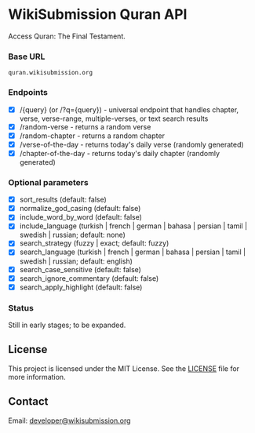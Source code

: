 # WikiSubmission Quran API

Access Quran: The Final Testament.

### Base URL

```
quran.wikisubmission.org
```

### Endpoints

- [x] /{query} (or /?q={query}) - universal endpoint that handles chapter, verse, verse-range, multiple-verses, or text search results
- [x] /random-verse - returns a random verse
- [x] /random-chapter - returns a random chapter
- [x] /verse-of-the-day - returns today's daily verse (randomly generated)
- [x] /chapter-of-the-day - returns today's daily chapter (randomly generated)

### Optional parameters

- [x] sort_results (default: false)
- [x] normalize_god_casing (default: false)
- [x] include_word_by_word (default: false)
- [x] include_language (turkish | french | german | bahasa | persian | tamil | swedish | russian; default: none)
- [x] search_strategy (fuzzy | exact; default: fuzzy)
- [x] search_language (turkish | french | german | bahasa | persian | tamil | swedish | russian; default: english)
- [x] search_case_sensitive (default: false)
- [x] search_ignore_commentary (default: false)
- [x] search_apply_highlight (default: false)

### Status

Still in early stages; to be expanded.

## License

This project is licensed under the MIT License. See the [LICENSE](LICENSE.md) file for more information.

## Contact

Email: developer@wikisubmission.org